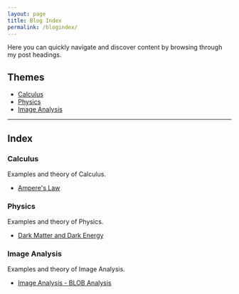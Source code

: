 ```yaml
---
layout: page
title: Blog Index
permalink: /blogindex/
---
```


Here you can quickly navigate and discover content by browsing through my post headings.

## Themes

* [Calculus](#calculus)
* [Physics](#physics)
* [Image Analysis](#imageanalysis)

---
## Index

### Calculus
Examples and theory of Calculus. 

* [Ampere's Law](https://gretarmark.github.io/Ampere-Law/)

### Physics
Examples and theory of Physics. 

* [Dark Matter and Dark Energy](https://gretarmark.github.io/Dark-Matter/)

### Image Analysis
Examples and theory of Image Analysis. 

* [Image Analysis - BLOB Analysis](https://gretarmark.github.io/ImageAnalysis_BLOB/)

